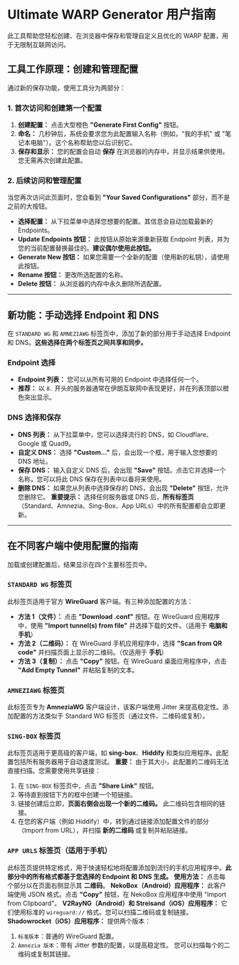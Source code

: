 # Ultimate WARP Generator 用户指南
此工具帮助您轻松创建、在浏览器中保存和管理自定义且优化的 WARP 配置，用于无限制互联网访问。
## 工具工作原理：创建和管理配置
通过新的保存功能，使用工具分为两部分：
### 1. 首次访问和创建第一个配置
1.  **创建配置：** 点击大型橙色 **"Generate First Config"** 按钮。
2.  **命名：** 几秒钟后，系统会要求您为此配置输入名称（例如，"我的手机" 或 "笔记本电脑"）。这个名称帮助您以后识别它。
3.  **保存和显示：** 您的配置会自动 **保存** 在浏览器的内存中，并显示结果供使用。您无需再次创建此配置。
### 2. 后续访问和管理配置
当您再次访问此页面时，您会看到 **"Your Saved Configurations"** 部分，而不是之前的大按钮。
*   **选择配置：** 从下拉菜单中选择您想要的配置。其信息会自动加载最新的 Endpoints。
*   **Update Endpoints 按钮：** 此按钮从原始来源重新获取 Endpoint 列表，并为您的当前配置替换最佳的。**建议偶尔使用此按钮。**
*   **Generate New 按钮：** 如果您需要一个全新的配置（使用新的私钥），请使用此按钮。
*   **Rename 按钮：** 更改所选配置的名称。
*   **Delete 按钮：** 从浏览器的内存中永久删除所选配置。
---
## 新功能：手动选择 Endpoint 和 DNS
在 `STANDARD WG` 和 `AMNEZIAWG` 标签页中，添加了新的部分用于手动选择 Endpoint 和 DNS。**这些选择在两个标签页之间共享和同步。**
### Endpoint 选择
*   **Endpoint 列表：** 您可以从所有可用的 Endpoint 中选择任何一个。
*   **推荐：** 以 `8.` 开头的服务器通常在伊朗互联网中表现更好，并在列表顶部以橙色突出显示。
### DNS 选择和保存
*   **DNS 列表：** 从下拉菜单中，您可以选择流行的 DNS，如 Cloudflare、Google 或 Quad9。
*   **自定义 DNS：** 选择 **"Custom..."** 后，会出现一个框，用于输入您想要的 DNS 地址。
*   **保存 DNS：** 输入自定义 DNS 后，会出现 **"Save"** 按钮。点击它并选择一个名称，您可以将此 DNS 保存在列表中以备将来使用。
*   **删除 DNS：** 如果您从列表中选择保存的 DNS，会出现 **"Delete"** 按钮，允许您删除它。
**重要提示：** 选择任何服务器或 DNS 后，**所有标签页**（Standard、Amnezia、Sing-Box、App URLs）中的所有配置都会立即更新。
---
## 在不同客户端中使用配置的指南
加载或创建配置后，结果显示在四个主要标签页中。
### `STANDARD WG` 标签页
此标签页适用于官方 **WireGuard** 客户端。有三种添加配置的方法：
*   **方法 1（文件）：** 点击 **"Download .conf"** 按钮。在 WireGuard 应用程序中，使用 **"Import tunnel(s) from file"** 并选择下载的文件。（适用于 **电脑和手机**）
*   **方法 2（二维码）：** 在 WireGuard 手机应用程序中，选择 **"Scan from QR code"** 并扫描页面上显示的二维码。（仅适用于 **手机**）
*   **方法 3（复制）：** 点击 **"Copy"** 按钮。在 WireGuard 桌面应用程序中，点击 **"Add Empty Tunnel"** 并粘贴复制的文本。
### `AMNEZIAWG` 标签页
此标签页专为 **AmneziaWG** 客户端设计，该客户端使用 Jitter 来提高稳定性。添加配置的方法类似于 Standard WG 标签页（通过文件、二维码或复制）。
### `SING-BOX` 标签页
此标签页适用于更高级的客户端，如 **sing-box**、**Hiddify** 和类似应用程序。此配置包括所有服务器用于自动速度测试。
**重要：** 由于其大小，此配置的二维码无法直接扫描。您需要使用共享链接：
1.  在 `SING-BOX` 标签页中，点击 **"Share Link"** 按钮。
2.  等待直到按钮下方的框中创建一个短链接。
3.  链接创建后立即，**页面右侧会出现一个新的二维码。** 此二维码包含相同的链接。
4.  在您的客户端（例如 Hiddify）中，转到通过链接添加配置文件的部分（Import from URL），并扫描 **新的二维码** 或复制并粘贴链接。
### `APP URLS` 标签页（适用于手机）
此标签页提供特定格式，用于快速轻松地将配置添加到流行的手机应用程序中。**此部分中的所有格式都基于您选择的 Endpoint 和 DNS 生成。**
**使用方法：** 点击每个部分以在页面右侧显示其 **二维码**。
**NekoBox（Android）应用程序：** 此客户端使用 JSON 格式。点击 **"Copy"** 按钮，在 NekoBox 应用程序中使用 "Import from Clipboard"。
**V2RayNG（Android）和 Streisand（iOS）应用程序：** 它们使用标准的 `wireguard://` 格式。您可以扫描二维码或复制链接。
**Shadowrocket（iOS）应用程序：** 提供两个版本：
  1.  `标准版本`：普通的 WireGuard 配置。
  2.  `Amnezia 版本`：带有 Jitter 参数的配置，以提高稳定性。
    您可以扫描每个的二维码或复制其链接。